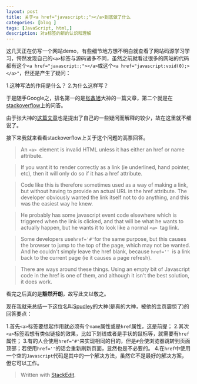 ```yaml
---
layout: post
title: 关于<a href="javascript:;"></a>到底做了什么
categories: [blog ]
tags: [JavaScript, html,]
description: 对a标签的新的认识和理解
---
```

这几天正在仿写一个网站demo，有些细节地方想不明白就查看了网站码源学习学习，愕然发现自己的`<a>`标签与源码诸多不同，虽然之前就看过很多的网站的代码都有这个`<a href="javascript:;"></a>`或这个`<a href="javascript:void(0);></a>"`，但还是产生了疑问：

1.这种写法的作用是什么？
2.为什么这样写？

于是随手Google之，排名第一的是[张鑫旭](http://www.zhangxinxu.com/wordpress/2013/01/why-use-href-javascript-void0/)大神的一篇文章，第二个就是在[stackoverflow](http://stackoverflow.com/questions/7755088/what-does-href-expression-a-href-javascript-a-do)上的问答。

由于张大神的[这篇文章](http://www.zhangxinxu.com/wordpress/2013/01/why-use-href-javascript-void0/)也是提出了自己的一些疑问而解释的较少，故在这里就不细说了。

接下来我就来看看stackoverflow上关于这个问题的高票回答。

>An `<a> `element is invalid HTML unless it has either an href or name attribute.

>If you want it to render correctly as a link (ie underlined, hand pointer, etc), then it will only do so if it has a href attribute.

>Code like this is therefore sometimes used as a way of making a link, but without having to provide an actual URL in the href attribute. The developer obviously wanted the link itself not to do anything, and this was the easiest way he knew.

>He probably has some javascript event code elsewhere which is triggered when the link is clicked, and that will be what he wants to actually happen, but he wants it to look like a normal `<a> `tag link.

>Some developers use` href='#' `for the same purpose, but this causes the browser to jump to the top of the page, which may not be wanted. And he couldn't simply leave the href blank, because `href='' `is a link back to the current page (ie it causes a page refresh).

>There are ways around these things. Using an empty bit of Javascript code in the href is one of them, and although it isn't the best solution, it does work.

看完之后真的是**豁然开朗**，故写此文以敬之。

现在我就来总结一下这位名叫[Spudley](http://stackoverflow.com/users/352765/spudley)的大神(是真的大神，被他的主页震惊了)的回答要点：

1.首先`<a>`标签要想起作用就必须有个`name`属性或是`href`属性，这是前提；
2.其次`<a>`标签若想有类似链接的效果，比如下划线或者是手状的鼠标等，就需要有`href`属性；
3.有的人会使用`href="#"`来实现相同的目的，但是`#`会使浏览器跳转到页面顶部；若使用`href=''`的话会重新刷新页面，显然也是不必要的。
4.在`href`中使用一个空的`Javascript`代码是其中的一个解决方法，虽然它不是最好的解决方案，但它可以工作。



> Written with [StackEdit](https://stackedit.io/).